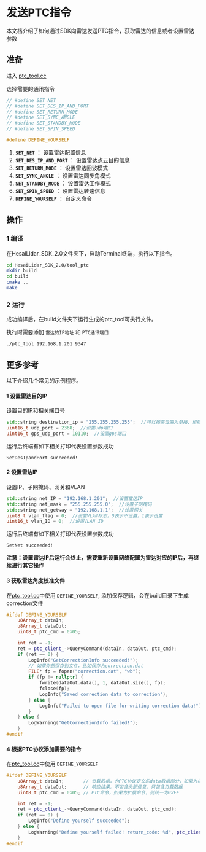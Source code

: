 # 发送PTC指令 
本文档介绍了如何通过SDK向雷达发送PTC指令，获取雷达的信息或者设置雷达参数

## 准备
进入 [ptc_tool.cc](../tool_ptc/ptc_tool.cc) 

选择需要的通讯指令

```cpp
// #define SET_NET
// #define SET_DES_IP_AND_PORT
// #define SET_RETURN_MODE
// #define SET_SYNC_ANGLE
// #define SET_STANDBY_MODE
// #define SET_SPIN_SPEED

#define DEFINE_YOURSELF
```
1. **`SET_NET`** ： 设置雷达配置信息
2. **`SET_DES_IP_AND_PORT`** ： 设置雷达点云目的信息
3. **`SET_RETURN_MODE`** ： 设置雷达回波模式
4. **`SET_SYNC_ANGLE`** ： 设置雷达同步角模式
5. **`SET_STANDBY_MODE`** ： 设置雷达工作模式
6. **`SET_SPIN_SPEED`** ： 设置雷达转速信息
7. **`DEFINE_YOURSELF`** ： 自定义命令

## 操作
### 1 编译
在HesaiLidar_SDK_2.0文件夹下，启动Terminal终端，执行以下指令。
```bash
cd HesaiLidar_SDK_2.0/tool_ptc
mkdir build
cd build
cmake ..
make
```

### 2 运行
成功编译后，在build文件夹下运行生成的ptc_tool可执行文件。

执行时需要添加 `雷达的IP地址` 和 `PTC通讯端口`

```bash
./ptc_tool 192.168.1.201 9347
```

## 更多参考
以下介绍几个常见的示例程序。
#### 1 设置雷达目的IP
设置目的IP和相关端口号
```cpp
std::string destination_ip = "255.255.255.255";  //可以按需设置为单播、组播、广播
uint16_t udp_port = 2368;  //设置udp端口
uint16_t gps_udp_port = 10110;  //设置gps端口
```
运行后终端有如下相关打印代表设置参数成功
```log
SetDesIpandPort succeeded!
```

#### 2 设置雷达IP
设置IP、子网掩码、网关和VLAN
```cpp
std::string net_IP = "192.168.1.201";  //设置雷达IP
std::string net_mask = "255.255.255.0";  //设置子网掩码
std::string net_getway = "192.168.1.1";  //设置网关
uint8_t vlan_flag = 0;  //设置VLAN标志，0表示不设置，1表示设置
uint16_t vlan_ID = 0;  //设置VLAN ID
```
运行后终端有如下相关打印代表设置参数成功
```log
SetNet succeeded!
```
**注意：设置雷达IP后运行会终止，需要重新设置网络配置为雷达对应的IP后，再继续进行其它操作**

#### 3 获取雷达角度校准文件
在[ptc_tool.cc](../tool_ptc/ptc_tool.cc)中使用 `DEFINE_YOURSELF`, 添加保存逻辑，会在build目录下生成correction文件
```cpp
#ifdef DEFINE_YOURSELF
    u8Array_t dataIn;       
    u8Array_t dataOut;      
    uint8_t ptc_cmd = 0x05;

    int ret = -1;
    ret = ptc_client_->QueryCommand(dataIn, dataOut, ptc_cmd);
    if (ret == 0) {
        LogInfo("GetCorrectionInfo succeeded!");
        // 如果你想保存到文件，比如保存为correction.dat
        FILE* fp = fopen("correction.dat", "wb");
        if (fp != nullptr) {
            fwrite(dataOut.data(), 1, dataOut.size(), fp);
            fclose(fp);
            LogInfo("Saved correction data to correction");
        } else {
            LogInfo("Failed to open file for writing correction data!");
        }
    } else {
        LogWarning("GetCorrectionInfo failed!");
    }
#endif
```

#### 4 根据PTC协议添加需要的指令
在[ptc_tool.cc](../tool_ptc/ptc_tool.cc)中使用 `DEFINE_YOURSELF`

```cpp
#ifdef DEFINE_YOURSELF
    u8Array_t dataIn;       // 负载数据，为PTC协议定义的data数据部分，如果为扩展命令也包含扩展命令本身
    u8Array_t dataOut;      // 响应结果，不包含头部信息，只包含负载数据
    uint8_t ptc_cmd = 0x05; // PTC命令，如果为扩展命令，则统一为0xFF

    int ret = -1;
    ret = ptc_client_->QueryCommand(dataIn, dataOut, ptc_cmd);
    if (ret == 0) {
        LogInfo("Define yourself succeeded");
    } else {
        LogWarning("Define yourself failed! return_code: %d", ptc_client_->ret_code_); // ret_code_如果为正数，则为PTC返回的错误码，如果为负数，则是一些意外的错误，详见代码
    }
#endif

```